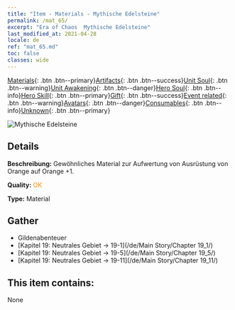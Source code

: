 ```yaml
---
title: "Item - Materials - Mythische Edelsteine"
permalink: /mat_65/
excerpt: "Era of Chaos  Mythische Edelsteine"
last_modified_at: 2021-04-28
locale: de
ref: "mat_65.md"
toc: false
classes: wide
---
```

 [Materials](/ItemsDE/){: .btn .btn--primary}[Artifacts](/ItemsDE/Artifacts/){: .btn .btn--success}[Unit Soul](/ItemsDE/UnitSoul/){: .btn .btn--warning}[Unit Awakening](/ItemsDE/UnitAwakening/){: .btn .btn--danger}[Hero Soul](/ItemsDE/HeroSoul/){: .btn .btn--info}[Hero Skill](/ItemsDE/HeroSkill/){: .btn .btn--primary}[Gift](/ItemsDE/Gift/){: .btn .btn--success}[Event related](/ItemsDE/Events/){: .btn .btn--warning}[Avatars](/ItemsDE/Avatars/){: .btn .btn--danger}[Consumables](/ItemsDE/Consumables/){: .btn .btn--info}[Unknown](/ItemsDE/Unknown/){: .btn .btn--primary}

 ![Mythische Edelsteine](/images/t/i_cailiao_baoshi3.png)

## Details
 **Beschreibung:** Gewöhnliches Material zur Aufwertung von Ausrüstung von Orange auf Orange +1.

 **Quality:** <span style="color: #FF8C00">OK</span>

 **Type:** Material

## Gather

*    Gildenabenteuer 
*    [Kapitel 19: Neutrales Gebiet -> 19-1](/de/Main Story/Chapter 19_1/) 
*    [Kapitel 19: Neutrales Gebiet -> 19-5](/de/Main Story/Chapter 19_5/) 
*    [Kapitel 19: Neutrales Gebiet -> 19-11](/de/Main Story/Chapter 19_11/) 

## This item contains:

  None

